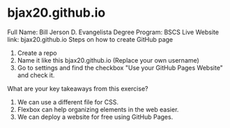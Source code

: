 # bjax20.github.io

Full Name: Bill Jerson D. Evangelista
Degree Program: BSCS
Live Website link: bjax20.github.io
Steps on how to create GitHub page


1. Create a repo
2. Name it like this bjax20.github.io (Replace your own username)
3. Go to settings and find the checkbox "Use your GitHub Pages Website" and check it.

What are your key takeaways from this exercise?
1. We can use a different file for CSS.
2. Flexbox can help organizing elements in the web easier.
3. We can deploy a website for free using GitHub Pages.
